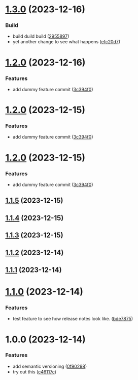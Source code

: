 # [1.3.0](https://github.com/beniutek/github-action-testing/compare/v1.2.0...v1.3.0) (2023-12-16)


### Build

* build duild build ([2955897](https://github.com/beniutek/github-action-testing/commit/29558974506cffbe57201028e70c7d63849dde90))
* yet another change to see what happens ([efc20d7](https://github.com/beniutek/github-action-testing/commit/efc20d74c9cf0549ad8766550f9d5757845818ce))

# [1.2.0](https://github.com/beniutek/github-action-testing/compare/v1.1.1...v1.2.0) (2023-12-16)


### Features

* add dummy feature commit ([3c394f0](https://github.com/beniutek/github-action-testing/commit/3c394f0d32879313a916a8f6fab9e944fc8b93e4))

# [1.2.0](https://github.com/beniutek/github-action-testing/compare/v1.1.3...v1.2.0) (2023-12-15)


### Features

* add dummy feature commit ([3c394f0](https://github.com/beniutek/github-action-testing/commit/3c394f0d32879313a916a8f6fab9e944fc8b93e4))

# [1.2.0](https://github.com/beniutek/github-action-testing/compare/v1.1.5...v1.2.0) (2023-12-15)


### Features

* add dummy feature commit ([3c394f0](https://github.com/beniutek/github-action-testing/commit/3c394f0d32879313a916a8f6fab9e944fc8b93e4))

## [1.1.5](https://github.com/beniutek/github-action-testing/compare/v1.1.4...v1.1.5) (2023-12-15)

## [1.1.4](https://github.com/beniutek/github-action-testing/compare/v1.1.3...v1.1.4) (2023-12-15)

## [1.1.3](https://github.com/beniutek/github-action-testing/compare/v1.1.2...v1.1.3) (2023-12-15)

## [1.1.2](https://github.com/beniutek/github-action-testing/compare/v1.1.1...v1.1.2) (2023-12-14)

## [1.1.1](https://github.com/beniutek/github-action-testing/compare/v1.1.0...v1.1.1) (2023-12-14)

# [1.1.0](https://github.com/beniutek/github-action-testing/compare/v1.0.0...v1.1.0) (2023-12-14)


### Features

* test feature to see how release notes look like. ([bde7875](https://github.com/beniutek/github-action-testing/commit/bde78756ac7808fe6f03dd02c59405d52b1686f6))

# 1.0.0 (2023-12-14)


### Features

* add semantic versioning ([0f90298](https://github.com/beniutek/github-action-testing/commit/0f90298926c4cd8c5f305bbde42370772f0b30b3))
* try out this ([c46117c](https://github.com/beniutek/github-action-testing/commit/c46117cc5dc9ad4986a96e75569c48b0dc3b32e0))
